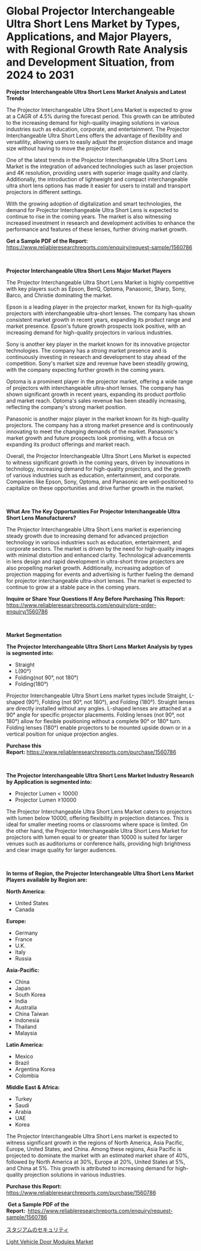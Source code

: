 <p><h1>Global Projector Interchangeable Ultra Short Lens Market by Types, Applications, and Major Players, with Regional Growth Rate Analysis and Development Situation, from 2024 to 2031</h1></p><p><strong>Projector Interchangeable Ultra Short Lens Market Analysis and Latest Trends</strong></p>
<p><p>The Projector Interchangeable Ultra Short Lens Market is expected to grow at a CAGR of 4.5% during the forecast period. This growth can be attributed to the increasing demand for high-quality imaging solutions in various industries such as education, corporate, and entertainment. The Projector Interchangeable Ultra Short Lens offers the advantage of flexibility and versatility, allowing users to easily adjust the projection distance and image size without having to move the projector itself.</p><p>One of the latest trends in the Projector Interchangeable Ultra Short Lens Market is the integration of advanced technologies such as laser projection and 4K resolution, providing users with superior image quality and clarity. Additionally, the introduction of lightweight and compact interchangeable ultra short lens options has made it easier for users to install and transport projectors in different settings.</p><p>With the growing adoption of digitalization and smart technologies, the demand for Projector Interchangeable Ultra Short Lens is expected to continue to rise in the coming years. The market is also witnessing increased investment in research and development activities to enhance the performance and features of these lenses, further driving market growth.</p></p>
<p><strong>Get a Sample PDF of the Report:&nbsp;</strong> <a href="https://www.reliableresearchreports.com/enquiry/request-sample/1560786">https://www.reliableresearchreports.com/enquiry/request-sample/1560786</a></p>
<p>&nbsp;</p>
<p><strong>Projector Interchangeable Ultra Short Lens Major Market Players</strong></p>
<p><p>The Projector Interchangeable Ultra Short Lens Market is highly competitive with key players such as Epson, BenQ, Optoma, Panasonic, Sharp, Sony, Barco, and Christie dominating the market. </p><p>Epson is a leading player in the projector market, known for its high-quality projectors with interchangeable ultra-short lenses. The company has shown consistent market growth in recent years, expanding its product range and market presence. Epson's future growth prospects look positive, with an increasing demand for high-quality projectors in various industries.</p><p>Sony is another key player in the market known for its innovative projector technologies. The company has a strong market presence and is continuously investing in research and development to stay ahead of the competition. Sony's market size and revenue have been steadily growing, with the company expecting further growth in the coming years.</p><p>Optoma is a prominent player in the projector market, offering a wide range of projectors with interchangeable ultra-short lenses. The company has shown significant growth in recent years, expanding its product portfolio and market reach. Optoma's sales revenue has been steadily increasing, reflecting the company's strong market position.</p><p>Panasonic is another major player in the market known for its high-quality projectors. The company has a strong market presence and is continuously innovating to meet the changing demands of the market. Panasonic's market growth and future prospects look promising, with a focus on expanding its product offerings and market reach.</p><p>Overall, the Projector Interchangeable Ultra Short Lens Market is expected to witness significant growth in the coming years, driven by innovations in technology, increasing demand for high-quality projectors, and the growth of various industries such as education, entertainment, and corporate. Companies like Epson, Sony, Optoma, and Panasonic are well-positioned to capitalize on these opportunities and drive further growth in the market.</p></p>
<p>&nbsp;</p>
<p><strong>What Are The Key Opportunities For Projector Interchangeable Ultra Short Lens Manufacturers?</strong></p>
<p><p>The Projector Interchangeable Ultra Short Lens market is experiencing steady growth due to increasing demand for advanced projection technology in various industries such as education, entertainment, and corporate sectors. The market is driven by the need for high-quality images with minimal distortion and enhanced clarity. Technological advancements in lens design and rapid development in ultra-short throw projectors are also propelling market growth. Additionally, increasing adoption of projection mapping for events and advertising is further fueling the demand for projector interchangeable ultra-short lenses. The market is expected to continue to grow at a stable pace in the coming years.</p></p>
<p><strong>Inquire or Share Your Questions If Any Before Purchasing This Report:</strong> <a href="https://www.reliableresearchreports.com/enquiry/pre-order-enquiry/1560786">https://www.reliableresearchreports.com/enquiry/pre-order-enquiry/1560786</a></p>
<p>&nbsp;</p>
<p><strong>Market Segmentation</strong></p>
<p><strong>The Projector Interchangeable Ultra Short Lens Market Analysis by types is segmented into:</strong></p>
<p><ul><li>Straight</li><li>L(90°)</li><li>Folding(not 90°, not 180°)</li><li>Folding(180°)</li></ul></p>
<p><p>Projector Interchangeable Ultra Short Lens market types include Straight, L-shaped (90°), Folding (not 90°, not 180°), and Folding (180°). Straight lenses are directly installed without any angles. L-shaped lenses are attached at a 90° angle for specific projector placements. Folding lenses (not 90°, not 180°) allow for flexible positioning without a complete 90° or 180° turn. Folding lenses (180°) enable projectors to be mounted upside down or in a vertical position for unique projection angles.</p></p>
<p><strong>Purchase this Report:&nbsp;</strong><a href="https://www.reliableresearchreports.com/purchase/1560786">https://www.reliableresearchreports.com/purchase/1560786</a></p>
<p>&nbsp;</p>
<p><strong>The Projector Interchangeable Ultra Short Lens Market Industry Research by Application is segmented into:</strong></p>
<p><ul><li>Projector Lumen < 10000</li><li>Projector Lumen ≥10000</li></ul></p>
<p><p>The Projector Interchangeable Ultra Short Lens Market caters to projectors with lumen below 10000, offering flexibility in projection distances. This is ideal for smaller meeting rooms or classrooms where space is limited. On the other hand, the Projector Interchangeable Ultra Short Lens Market for projectors with lumen equal to or greater than 10000 is suited for larger venues such as auditoriums or conference halls, providing high brightness and clear image quality for larger audiences.</p></p>
<p>&nbsp;</p>
<p><strong>In terms of Region, the Projector Interchangeable Ultra Short Lens Market Players available by Region are:</strong></p>
<p>
    <p> <strong> North America: </strong>
        <ul>
            <li>United States</li>
            <li>Canada</li>
        </ul>
        </p> 
    <p> <strong> Europe: </strong>
        <ul>
            <li>Germany</li>
            <li>France</li>
            <li>U.K.</li>
            <li>Italy</li>
            <li>Russia</li>
        </ul>
        </p> 
    <p> <strong> Asia-Pacific: </strong>
        <ul>
            <li>China</li>
            <li>Japan</li>
            <li>South Korea</li>
            <li>India</li>
            <li>Australia</li>
            <li>China Taiwan</li>
            <li>Indonesia</li>
            <li>Thailand</li>
            <li>Malaysia</li>
        </ul>
        </p> 
    <p> <strong> Latin America: </strong>
        <ul>
            <li>Mexico</li>
            <li>Brazil</li>
            <li>Argentina Korea</li>
            <li>Colombia</li>
        </ul>
        </p> 
    <p> <strong> Middle East & Africa: </strong>
        <ul>
            <li>Turkey</li>
            <li>Saudi</li>
            <li>Arabia</li>
            <li>UAE</li>
            <li>Korea</li>
        </ul>
    </p>
    </p>
<p><p>The Projector Interchangeable Ultra Short Lens market is expected to witness significant growth in the regions of North America, Asia Pacific, Europe, United States, and China. Among these regions, Asia Pacific is projected to dominate the market with an estimated market share of 40%, followed by North America at 30%, Europe at 20%, United States at 5%, and China at 5%. This growth is attributed to increasing demand for high-quality projection solutions in various industries.</p></p>
<p><strong>Purchase this Report: </strong><a href="https://www.reliableresearchreports.com/purchase/1560786">https://www.reliableresearchreports.com/purchase/1560786</a></p>
<p>&nbsp;<strong>Get a Sample PDF of the Report:&nbsp;&nbsp;</strong><a href="https://www.reliableresearchreports.com/enquiry/request-sample/1560786">https://www.reliableresearchreports.com/enquiry/request-sample/1560786</a></p>
<p><strong></strong></p>
<p><p><a href="https://medium.com/@rudysimonis2023/%E3%82%B9%E3%82%BF%E3%82%B8%E3%82%A2%E3%83%A0%E3%82%BB%E3%82%AD%E3%83%A5%E3%83%AA%E3%83%86%E3%82%A3%E5%B8%82%E5%A0%B4%E3%81%AE%E3%83%A1%E3%83%88%E3%83%AA%E3%82%AF%E3%82%B9%E3%82%92%E8%A7%A3%E8%AA%AD%E3%81%99%E3%82%8B-%E5%B8%82%E5%A0%B4%E3%82%B7%E3%82%A7%E3%82%A2-%E3%83%88%E3%83%AC%E3%83%B3%E3%83%89-%E6%88%90%E9%95%B7%E3%83%91%E3%82%BF%E3%83%BC%E3%83%B3-5148ade672d3">スタジアムのセキュリティ</a></p><p><a href="https://three-jumbo-f6d.notion.site/Light-Vehicle-Door-Modules-Market-Size-Reflecting-a-Forecast-Till-2031-Market-By-Type-By-Applicati-a3c31c51ebf64a11b7c94877495a45ab">Light Vehicle Door Modules Market</a></p></p>